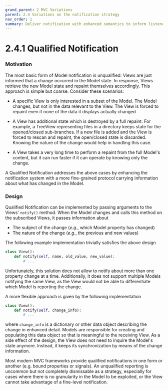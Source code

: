```yaml
---
grand_parent: 2 MVC Variations
parent: 2.4 Variations on the notification strategy
nav_order: 1
summary: Deliver notification with enhanced semantics to inform listeners about what has changed.
---
```

# 2.4.1 Qualified Notification

### Motivation

The most basic form of Model notification is unqualified: Views are
just informed that a change occurred in the Model state. In response, 
Views retrieve the new Model state and repaint themselves accordingly. 
This approach is simple but coarse. Consider these scenarios:

- A specific View is only interested in a subset of the Model. 
  The Model changes, but not in the data relevant to the View.
  The View is forced to repaint even if none of the data
  it displays actually changed

- A View has additional state which is destroyed by a full repaint.
  For example, a TreeView representing files in a directory keeps state 
  for the opened/closed sub-branches. If a new file is added and the View
  is forced to rescan and repaint, the open/closed state is discarded.
  Knowing the nature of the change would help in handling this case.

- A View takes a very long time to perform a repaint from the full
  Model's content, but it can run faster if it can operate by knowing 
  only the change.

A Qualified Notification addresses the above cases by enhancing the 
notification system with a more fine-grained protocol carrying information
about what has changed in the Model. 

### Design

Qualified Notification can be implemented by passing arguments to the Views' 
``notify()`` method. When the Model changes and calls this method on the
subscribed Views, it passes information about

- The subject of the change (*e.g.*, which Model property has changed)
- The nature of the change (*e.g.*, the previous and new values)

The following example implementation trivially satisfies the above design

```python
class View():
    def notify(self, name, old_value, new_value):
        # ...
```

Unfortunately, this solution does not allow to notify about more than one
property change at a time. Additionally, it does not support multiple Models
notifying the same View, as the View would not be able to differentiate which
Model is reporting the change.

A more flexible approach is given by the following implementation

```python
class View():
    def notify(self, change_info):
        # ...
```

where ``change_info`` is a dictionary or other data object describing the
change in enhanced detail. Models are responsible for creating and populating 
this data object so that is meaningful to the receiving View. As a side effect
of the design, the View does not need to inquire the Model's state anymore.
Instead, it keeps its synchronization by means of the change information.

Most modern MVC frameworks provide qualified notifications in one form or another (e.g.
bound properties or signals). An unqualified reporting is uncommon but not completely 
dismissable as a strategy, especially for cases where there is no granularity in the 
Model to be exploited, or the View cannot take advantage of a fine-level notification.
